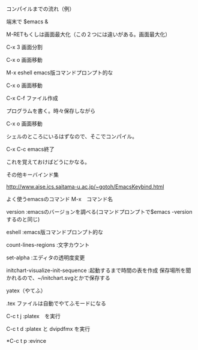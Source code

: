コンパイルまでの流れ（例）

 端末で $emacs &

 M-RETもくしは画面最大化（この２つには違いがある。画面最大化）

 C-x 3 画面分割

 C-x o 画面移動

 M-x eshell emacs版コマンドプロンプト的な

 C-x o 画面移動

 C-x C-f ファイル作成

 プログラムを書く。時々保存しながら

 C-x o 画面移動

 シェルのところにいるはずなので、そこでコンパイル。

 C-x C-c emacs終了

これを覚えておけばどうにかなる。

その他キーバインド集

http://www.aise.ics.saitama-u.ac.jp/~gotoh/EmacsKeybind.html


よく使うemacsのコマンド M-x　コマンド名

 version :emacsのバージョンを調べる(コマンドプロンプトで$emacs -versionするのと同じ)

 eshell :emacs版コマンドプロンプト的な

 count-lines-regions :文字カウント

 set-alpha :エディタの透明度変更

 initchart-visualize-init-sequence :起動するまで時間の表を作成 保存場所を聞かれるので、~/initchart.svgとかで保存する


yatex（やてふ）

 .tex ファイルは自動でやてふモードになる

 C-c t j :platex　を実行

 C-c t d :platex と dvipdfmx を実行

 *C-c t p :evince
 